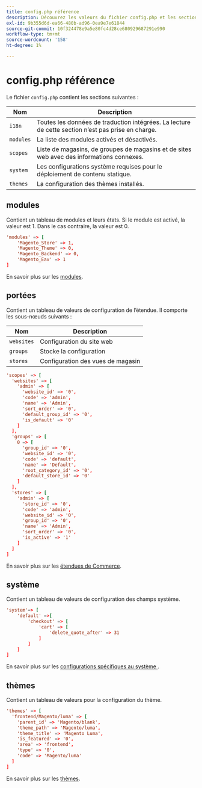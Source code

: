 ```yaml
---
title: config.php référence
description: Découvrez les valeurs du fichier config.php et les sections pour la configuration d’Adobe Commerce. Découvrez les modules, les portées, les paramètres système et les bonnes pratiques de déploiement.
exl-id: 9b355d6d-ea66-480b-ad96-0ea9e7e61844
source-git-commit: 10f324478e9a5e80fc4d28ce680929687291e990
workflow-type: tm+mt
source-wordcount: '158'
ht-degree: 1%

---
```


# config.php référence

Le fichier `config.php` contient les sections suivantes :

| Nom | Description |
| --------- | -------------------|
| `i18n` | Toutes les données de traduction intégrées. La lecture de cette section n’est pas prise en charge. |
| `modules` | La liste des modules activés et désactivés. |
| `scopes` | Liste de magasins, de groupes de magasins et de sites web avec des informations connexes. |
| `system` | Les configurations système requises pour le déploiement de contenu statique. |
| `themes` | La configuration des thèmes installés. |

## modules

Contient un tableau de modules et leurs états. Si le module est activé, la valeur est 1. Dans le cas contraire, la valeur est 0.

```conf
'modules' => [
    'Magento_Store' => 1,
    'Magento_Theme' => 0,
    'Magento_Backend' => 0,
    'Magento_Eav' => 1
]
```

En savoir plus sur les [modules].

## portées

Contient un tableau de valeurs de configuration de l’étendue. Il comporte les sous-nœuds suivants :

| Nom | Description |
| ---------- | -----------------------------------|
| `websites` | Configuration du site web |
| `groups` | Stocke la configuration |
| `stores` | Configuration des vues de magasin |

```conf
'scopes' => [
  'websites' => [
    'admin' => [
      'website_id' => '0',
      'code' => 'admin',
      'name' => 'Admin',
      'sort_order' => '0',
      'default_group_id' => '0',
      'is_default' => '0'
    ]
  ],
  'groups' => [
    0 => [
      'group_id' => '0',
      'website_id' => '0',
      'code' => 'default',
      'name' => 'Default',
      'root_category_id' => '0',
      'default_store_id' => '0'
    ]
  ],
  'stores' => [
    'admin' => [
      'store_id' => '0',
      'code' => 'admin',
      'website_id' => '0',
      'group_id' => '0',
      'name' => 'Admin',
      'sort_order' => '0',
      'is_active' => '1'
    ]
  ]
]
```

En savoir plus sur les [étendues de Commerce][scopes].

## système

Contient un tableau de valeurs de configuration des champs système.

```conf
'system'=> [
    'default' =>[
        'checkout' => [
            'cart' => [
                'delete_quote_after' => 31
            ]
        ]
    ]
]
```

En savoir plus sur les [&#x200B; configurations spécifiques au système &#x200B;](config-reference-sens.md).

## thèmes

Contient un tableau de valeurs pour la configuration du thème.

```conf
'themes' => [
  'frontend/Magento/luma' => [
    'parent_id' => 'Magento/blank',
    'theme_path' => 'Magento/luma',
    'theme_title' => 'Magento Luma',
    'is_featured' => '0',
    'area' => 'frontend',
    'type' => '0',
    'code' => 'Magento/luma'
  ]
]
```

En savoir plus sur les [thèmes].

<!-- link definitions -->

[Modules]: https://experienceleague.adobe.com/docs/commerce-learn/tutorials/backend-development/create-module.html
[scopes]: https://experienceleague.adobe.com/docs/commerce-admin/start/setup/websites-stores-views.html#scope-settings
[Thèmes]: https://developer.adobe.com/commerce/frontend-core/guide/themes/create-storefront/
